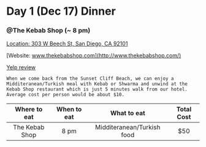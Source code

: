# Day 1 (Dec 17) Dinner
### @The Kebab Shop (~ 8 pm)
[Location: 303 W Beech St, San Diego, CA 92101](https://www.google.com/maps/place/The+Kebab+Shop/@32.7207552,-117.1657503,17z/data=!4m13!1m7!3m6!1s0x80d954af0d55564f:0xbc040aa405509fd8!2s1546+2nd+Ave,+San+Diego,+CA+92101!3b1!8m2!3d32.721432!4d-117.163241!3m4!1s0x0:0x4454297748a7d945!8m2!3d32.7207206!4d-117.1657797)

[Website: www.thekebabshop.com](http://www.thekebabshop.com/)

[Yelp review](https://www.yelp.com/biz/the-kebab-shop-san-diego-4?osq=The+Kebab+Shop)

	When we come back from the Sunset Cliff Beach, we can enjoy a Midditeranean/Turkish meal with Kebab or Shwarma and unwind at the Kebab Shop restaurant which is just 5 minutes walk from our hotel. Average cost per person would be about $10.

|Where to eat  |When to eat|What to eat                |Total Cost|
|:------------:|:---------:|:-------------------------:|:--------:|
|The Kebab Shop|8 pm       | Midditeranean/Turkish food|$50       |
